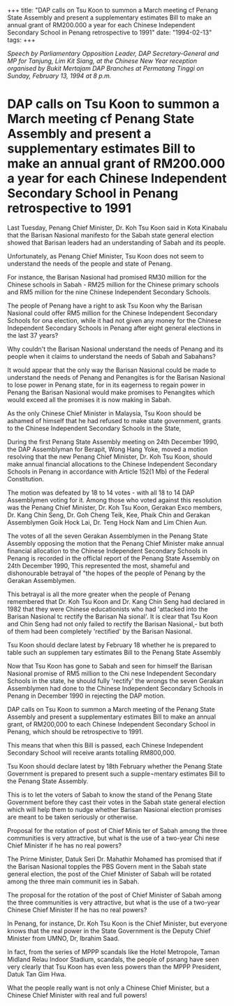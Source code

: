 +++ 
title: "DAP calls on Tsu Koon to summon a March meeting cf Penang State Assembly and present a supplementary estimates Bill to make an annual grant of RM200.000 a year for each Chinese Independent Secondary School in Penang retrospective to 1991"
date: "1994-02-13"
tags:
+++

_Speech by Parliamentary Opposition Leader, DAP Secretary-General and MP for Tanjung, Lim Kit Siang, at the Chinese New Year reception organised by Bukit Mertajam DAP Branches at Permatang Tinggi on Sunday, February 13, 1994 at 8 p.m._

# DAP calls on Tsu Koon to summon a March meeting cf Penang State Assembly and present a supplementary estimates Bill to make an annual grant of RM200.000 a year for each Chinese Independent Secondary School in Penang retrospective to 1991

Last Tuesday, Penang Chief Minister, Dr. Koh Tsu Koon said in Kota Kinabalu that the Barisan Nasional manifesto for the Sabah state general election showed that Barisan leaders had an understanding of Sabah and its people.</u>

Unfortunately, as Penang Chief Minister, Tsu Koon does not seem to understand the needs of the people and state of Penang.

For instance, the Barisan Nasional had promised RM30 million for the Chinese schools in Sabah - RM25 million for the Chinese primary schools and RM5 million for the nine Chinese Independent Secondary Schools.

The people of Penang have a right to ask Tsu Koon why the Barisan Nasional could offer RM5 million for the Chinese Independent Secondary Schools for ona election, while it had not given any money for the Chinese Independent Secondary Schools in Penang after eight general elections in the last 37 years?

Why couldn't the Barisan Nasional understand the needs of Penang and its people when it claims to understand the needs of Sabah and Sabahans?

It would appear that the only way the Barisan Nasional could be made to understand the needs of Penang and Penangites is for the Barisan Nasional to lose power in Penang state, for in its eagerness to regain power in Penang the Barisan Nasional would make promises to Penangites which would exceed all the promises it is now making in Sabah.

As the only Chinese Chief Minister in Malaysia, Tsu Koon should be ashamed of himself that he had refused to make state government, grants to the Chinese Independent Secondary Schools in the State,

During the first Penang State Assembly meeting on 24th December 1990, the DAP Assemblyman for Berapit, Wong Hang Yoke, moved a motion resolving that the new Penang Chief Minister, Dr. Koh Tsu Koon, should make annual financial allocations to the Chinese Independent Secondary Schools in Penang in accordance with Article 152(1 Mb) of the Federal Constitution.

The motion was defeated by 18 to 14 votes - with all 18 to 14 DAP Assemblymen voting for it. Among those who voted against this resolution was the Penang Chief Minister, Dr. Koh Tsu Koon, Gerakan Exco members, Dr. Kang Chin Seng, Dr. Goh Cheng Teik, Kee, Phaik Chin and Gerakan Assemblymen Goik Hock Lai, Dr. Teng Hock Nam and Lim Chien Aun.

The votes of all the seven Gerakan Assemblymen in the Penang State Assembly opposing the motion that the Penang Chief Minister make annual financial allocation to the Chinese Independent Secondary Schools in Penang is recorded in the officlal report of the Penang State Assembly on 24th December 1990, This represented the most, shameful and dishonourable betrayal of "the hopes of the people of Penang by the Gerakan Assemblymen.

This betrayal is all the more greater when the people of Penang remembered that Dr. Koh Tsu Koon and Dr. Kang Chin Seng had declared in 1982 that they were Chinese educationists who had 'attacked into the Barisan Nasional tc rectify the Barisan Na sional'. It is clear that Tsu Koon and Chin Seng had not only failed to rectify the Barisan Nasional,- but both of them had been completely 'rectified' by the Barisan Nasional.

Tsu Koon should declare latest by February 18 whether he is prepared to table such an supplemen tary estimates Bill to the Penang State Assembly

Now that Tsu Koon has gone to Sabah and seen for himself the Barisan Nasional promise of RM5 million to the Chi nese Independent Secondary Schools in the state, he should fully 'rectify' the wrongs the seven Gerakan Assemblymen had done to the Chinese Independent Secondary Schools in Penang in December 1990 in rejecting the DAP motion.

DAP calls on Tsu Koon to summon a March meeting of the Penang State Assembly and present a supplementary estimates Bill to make an annual grant, of RM200,000 to each Chinese Independent Secondary School in Penang, which should be retrospective to 1991.

This means that when this Bill is passed, each Chinese Independent Secondary School will receive arants totalling RM800,000.

Tsu Koon should declare latest by 18th February whether the Penang State Government is prepared to present such a supple¬mentary estimates Bill to the Penang State Assembly.

This is to let the voters of Sabah to know the stand of the Penang State Government before they cast their votes in the Sabah state general election which will help them to nudge whether Barisan Nasional election promises are meant to be taken seriously or otherwise.

Proposal for the rotation of post of Chief Minis ter of Sabah among the three communities is very attractive, but what is the use of a two-year Chi nese Chief Minister if he has no real powers?

The Prirne Minister, Datuk Seri Dr. Mahathir Mohamed has promised that if the Barisan Nasional topples the PBS Govern ment in the Sabah state general election, the post of the Chief Minister of Sabah will be rotated among the three main communit ies in Sabah.

The proposal for the rotation of the post of Chief Minister of Sabah among the three communities is very attractive, but what is the use of a two-year Chinese Chief Minister If he has no real powers?

In Penang, for instance, Dr. Koh Tsu Koon is the Chief Minister, but everyone knows that the real power in the State Government is the Deputy Chief Minister from UMNO, Dr, Ibrahim Saad.

In fact, from the series of MPPP scandals like the Hotel Metropole, Taman Midland Relau Indoor Stadium, scandals, the people of psnang have seen very clearly that Tsu Koon has even less powers than the MPPP President, Datuk Tan Gim Hwa.

What the people really want is not only a Chinese Chief Minister, but a Chinese Chief Minister with real and full powers!
 
